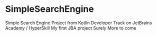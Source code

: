 # SimpleSearchEngine
Simple Search Engine Project from Kotlin Developer Track on JetBrains Academy / HyperSkill
My first JBA project
Surely More to come
